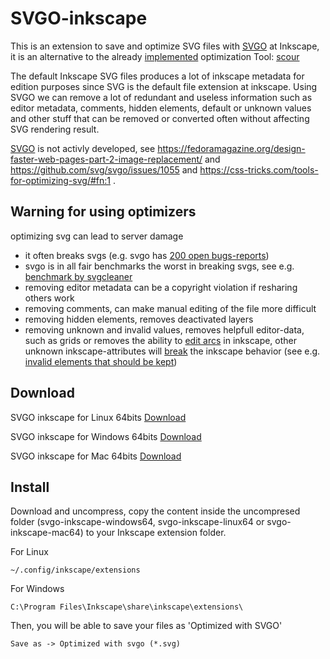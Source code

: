 # SVGO-inkscape

This is an extension to save and optimize SVG files with [SVGO](https://github.com/svg/svgo) at Inkscape, it is an alternative to the already [implemented](https://commons.wikimedia.org/wiki/Help:Inkscape#Inkscape_SVG_vs._Plain_SVG) optimization Tool: [scour](https://github.com/scour-project/scour)

The default Inkscape SVG files produces a lot of inkscape metadata for edition purposes since SVG is the default file extension at inkscape. Using SVGO we can remove a lot of redundant and useless information such as editor metadata, comments, hidden elements, default or unknown values and other stuff that can be removed or converted often without affecting SVG rendering result.

[SVGO](https://github.com/svg/svgo) is not activly developed, see https://fedoramagazine.org/design-faster-web-pages-part-2-image-replacement/ and https://github.com/svg/svgo/issues/1055 and https://css-tricks.com/tools-for-optimizing-svg/#fn:1 .

## Warning for using optimizers

optimizing svg can lead to server damage
- it often breaks svgs (e.g. svgo has [200 open bugs-reports](https://github.com/svg/svgo/issues))
- svgo is in all fair benchmarks the worst in breaking svgs, see e.g. [benchmark by svgcleaner](https://github.com/RazrFalcon/svgcleaner/#correctness)
- removing editor metadata can be a copyright violation if resharing others work
- removing comments, can make manual editing of the file more difficult
- removing hidden elements, removes deactivated layers
- removing unknown and invalid values, removes helpfull editor-data, such as grids or removes the ability to [edit arcs](https://commons.wikimedia.org/wiki/File:Sodipodi-type%3D%22arc%22.svg) in inkscape, other unknown inkscape-attributes will [break](https://gitlab.com/inkscape/inbox/-/issues/427) the inkscape behavior (see e.g. [invalid elements that should be kept](https://commons.wikimedia.org/wiki/User:JoKalliauer/Optimization#invalid_elements_that_should_be_kept))

## Download

SVGO inkscape for Linux 64bits [Download](https://github.com/juanfran/svgo-inkscape/releases/download/v1.0.0/svgo-inkscape-linux64.zip)

SVGO inkscape for Windows 64bits [Download](https://github.com/juanfran/svgo-inkscape/releases/download/v1.0.0/svgo-inkscape-windows64.zip)

SVGO inkscape for Mac 64bits [Download](https://github.com/juanfran/svgo-inkscape/releases/download/v1.0.0/svgo-inkscape-mac64.zip)


## Install

Download and uncompress, copy the content inside the uncompresed folder (svgo-inkscape-windows64, svgo-inkscape-linux64 or svgo-inkscape-mac64) to your Inkscape extension folder.

For Linux
```
~/.config/inkscape/extensions
```

For Windows
```
C:\Program Files\Inkscape\share\inkscape\extensions\
```

Then, you will be able to save your files as 'Optimized with SVGO'
```
Save as -> Optimized with svgo (*.svg)
```
